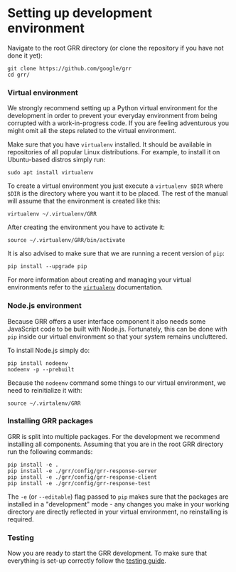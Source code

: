# Setting up development environment

Navigate to the root GRR directory (or clone the repository if you have not done
it yet):

    git clone https://github.com/google/grr
    cd grr/

### Virtual environment

We strongly recommend setting up a Python virtual environment for the
development in order to prevent your everyday environment from being corrupted
with a work-in-progress code. If you are feeling adventurous you might omit all
the steps related to the virtual environment.

Make sure that you have `virtualenv` installed. It should be available in
repositories of all popular Linux distributions. For example, to install it on
Ubuntu-based distros simply run:

    sudo apt install virtualenv

To create a virtual environment you just execute a `virtualenv $DIR` where
`$DIR` is the directory where you want it to be placed. The rest of the manual
will assume that the environment is created like this:

    virtualenv ~/.virtualenv/GRR

After creating the environment you have to activate it:

    source ~/.virtualenv/GRR/bin/activate

It is also advised to make sure that we are running a recent version of `pip`:

    pip install --upgrade pip

For more information about creating and managing your virtual environments
refer to the [`virtualenv`](https://virtualenv.pypa.io) documentation.

### Node.js environment

Because GRR offers a user interface component it also needs some JavaScript code
to be built with Node.js. Fortunately, this can be done with `pip` inside our
virtual environment so that your system remains uncluttered.

To install Node.js simply do:

    pip install nodeenv
    nodeenv -p --prebuilt

Because the `nodeenv` command some things to our virtual environment, we need to
reinitialize it with:

    source ~/.virtalenv/GRR

### Installing GRR packages

GRR is split into multiple packages. For the development we recommend installing
all components. Assuming that you are in the root GRR directory run the
following commands:

    pip install -e .
    pip install -e ./grr/config/grr-response-server
    pip install -e ./grr/config/grr-response-client
    pip install -e ./grr/config/grr-response-test

The `-e` (or `--editable`) flag passed to `pip` makes sure that the packages
are installed in a "development" mode - any changes you make in your working
directory are directly reflected in your virtual environment, no reinstalling
is required.

### Testing

Now you are ready to start the GRR development. To make sure that everything is
set-up correctly follow the [testing guide](`running-tests.md`).
